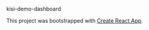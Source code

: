 kisi-demo-dashboard

This project was bootstrapped with [Create React App](https://github.com/facebookincubator/create-react-app).


